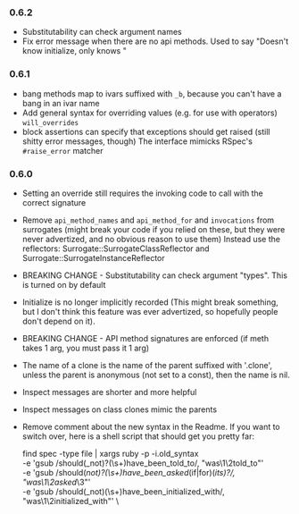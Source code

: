 ### 0.6.2

* Substitutability can check argument names
* Fix error message when there are no api methods. Used to say "Doesn't know initialize, only knows "

### 0.6.1

* bang methods map to ivars suffixed with `_b`, because you can't have a bang in an ivar name
* Add general syntax for overriding values (e.g. for use with operators) `will_overrides`
* block assertions can specify that exceptions should get raised (still shitty error messages, though) The interface mimicks RSpec's `#raise_error` matcher

### 0.6.0

* Setting an override still requires the invoking code to call with the correct signature
* Remove `api_method_names` and `api_method_for` and `invocations` from surrogates
  (might break your code if you relied on these, but they were never advertized, and no obvious reason to use them)
  Instead use the reflectors: Surrogate::SurrogateClassReflector and Surrogate::SurrogateInstanceReflector
* BREAKING CHANGE - Substitutability can check argument "types". This is turned on by default
* Initialize is no longer implicitly recorded (This might break something, but I don't think this feature was ever advertized, so hopefully people don't depend on it).
* BREAKING CHANGE - API method signatures are enforced (if meth takes 1 arg, you must pass it 1 arg)
* The name of a clone is the name of the parent suffixed with '.clone', unless the parent is anonymous (not set to a const), then the name is nil.
* Inspect messages are shorter and more helpful
* Inspect messages on class clones mimic the parents
* Remove comment about the new syntax in the Readme.  If you want to switch over, here is a shell script that should get you pretty far:

    find spec -type file |
      xargs ruby -p -i.old_syntax \
      -e 'gsub /should(_not)?(\s+)have_been_told_to/,               "was\\1\\2told_to"' \
      -e 'gsub /should(_not)?(\s+)have_been_asked_(if|for)(_its)?/, "was\\1\\2asked_\\3"' \
      -e 'gsub /should(_not)(\s+)have_been_initialized_with/,       "was\\1\\2initialized_with"' \


